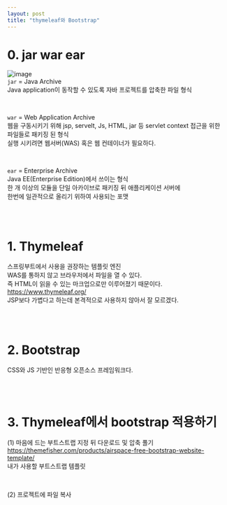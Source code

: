 ```yaml
---
layout: post
title: "thymeleaf와 Bootstrap"
---
```


# 0. jar war ear
![image](https://user-images.githubusercontent.com/86642180/148649640-cb55159b-e9df-4c45-baeb-5843f4b90112.png)  
`jar` = Java Archive  
Java application이 동작할 수 있도록 자바 프로젝트를 압축한 파일 형식  

<br>

`war` = Web Application Archive  
웹을 구동시키기 위해 jsp, servelt, Js, HTML, jar 등 servlet context 접근을 위한 파일들로 패키징 된 형식  
실행 시키려면 웹서버(WAS) 혹은 웹 컨테이너가 필요하다.  

<br>

`ear` = Enterprise Archive  
Java EE(Enterprise Edition)에서 쓰이는 형식  
한 개 이상의 모듈을 단일 아카이브로 패키징 뒤 애플리케이션 서버에  
한번에 일관적으로 올리기 위하여 사용되는 포맷  

<br><br>

# 1. Thymeleaf
스프링부트에서 사용을 권장하는 템플릿 엔진  
WAS를 통하지 않고 브라우저에서 파일을 열 수 있다.  
즉 HTML이 읽을 수 있는 마크업으로만 이루어졌기 때문이다.
https://www.thymeleaf.org/  
JSP보다 가볍다고 하는데 본격적으로 사용하지 않아서 잘 모르겠다.  

<br><br>

# 2. Bootstrap
CSS와 JS 기반인 반응형 오픈소스 프레임워크다.  

<br><br>

# 3. Thymeleaf에서 bootstrap 적용하기
(1) 마음에 드는 부트스트랩 지정 뒤 다운로드 및 압축 풀기  
https://themefisher.com/products/airspace-free-bootstrap-website-template/  
내가 사용할 부트스트랩 템플릿  

<br>

(2) 프로젝트에 파일 복사  
